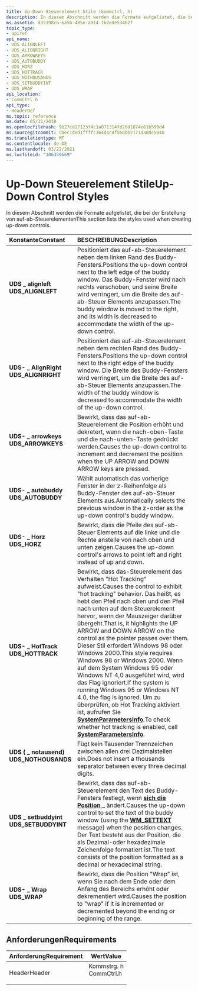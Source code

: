 ```yaml
---
title: Up-Down Steuerelement Stile (kommctrl. h)
description: In diesem Abschnitt werden die Formate aufgelistet, die bei der Erstellung von auf-ab-Steuerelementen
ms.assetid: d35198cb-6a5b-485e-a914-1b2ede53462f
topic_type:
- apiref
api_name:
- UDS_ALIGNLEFT
- UDS_ALIGNRIGHT
- UDS_ARROWKEYS
- UDS_AUTOBUDDY
- UDS_HORZ
- UDS_HOTTRACK
- UDS_NOTHOUSANDS
- UDS_SETBUDDYINT
- UDS_WRAP
api_location:
- CommCtrl.h
api_type:
- HeaderDef
ms.topic: reference
ms.date: 05/31/2018
ms.openlocfilehash: 9b27cd27123f4c1a071314fd20d1874e61b590d4
ms.sourcegitcommit: c8ec1ded1ffffc364d3c4f560bb2171da0dc5040
ms.translationtype: MT
ms.contentlocale: de-DE
ms.lasthandoff: 03/22/2021
ms.locfileid: "106359669"
---
```

# <a name="up-down-control-styles"></a><span data-ttu-id="5df0b-103">Up-Down Steuerelement Stile</span><span class="sxs-lookup"><span data-stu-id="5df0b-103">Up-Down Control Styles</span></span>

<span data-ttu-id="5df0b-104">In diesem Abschnitt werden die Formate aufgelistet, die bei der Erstellung von auf-ab-Steuerelementen</span><span class="sxs-lookup"><span data-stu-id="5df0b-104">This section lists the styles used when creating up-down controls.</span></span>



| <span data-ttu-id="5df0b-105">Konstante</span><span class="sxs-lookup"><span data-stu-id="5df0b-105">Constant</span></span>                                                                                                                                                            | <span data-ttu-id="5df0b-106">BESCHREIBUNG</span><span class="sxs-lookup"><span data-stu-id="5df0b-106">Description</span></span>                                                                                                                                                                                                                                                                                                                                                                                               |
|:--------------------------------------------------------------------------------------------------------------------------------------------------------------------|:----------------------------------------------------------------------------------------------------------------------------------------------------------------------------------------------------------------------------------------------------------------------------------------------------------------------------------------------------------------------------------------------------------|
| <span id="UDS_ALIGNLEFT"></span><span id="uds_alignleft"></span><dl> <span data-ttu-id="5df0b-107"><dt>**UDS \_ alignleft**</dt></span><span class="sxs-lookup"><span data-stu-id="5df0b-107"><dt>**UDS\_ALIGNLEFT**</dt></span></span> </dl>       | <span data-ttu-id="5df0b-108">Positioniert das auf-ab-Steuerelement neben dem linken Rand des Buddy-Fensters.</span><span class="sxs-lookup"><span data-stu-id="5df0b-108">Positions the up-down control next to the left edge of the buddy window.</span></span> <span data-ttu-id="5df0b-109">Das Buddy-Fenster wird nach rechts verschoben, und seine Breite wird verringert, um die Breite des auf-ab-Steuer Elements anzupassen.</span><span class="sxs-lookup"><span data-stu-id="5df0b-109">The buddy window is moved to the right, and its width is decreased to accommodate the width of the up-down control.</span></span><br/>                                                                                                                                                                                                   |
| <span id="UDS_ALIGNRIGHT"></span><span id="uds_alignright"></span><dl> <span data-ttu-id="5df0b-110"><dt>**UDS- \_ AlignRight**</dt></span><span class="sxs-lookup"><span data-stu-id="5df0b-110"><dt>**UDS\_ALIGNRIGHT**</dt></span></span> </dl>    | <span data-ttu-id="5df0b-111">Positioniert das auf-ab-Steuerelement neben dem rechten Rand des Buddy-Fensters.</span><span class="sxs-lookup"><span data-stu-id="5df0b-111">Positions the up-down control next to the right edge of the buddy window.</span></span> <span data-ttu-id="5df0b-112">Die Breite des Buddy-Fensters wird verringert, um die Breite des auf-ab-Steuer Elements anzupassen.</span><span class="sxs-lookup"><span data-stu-id="5df0b-112">The width of the buddy window is decreased to accommodate the width of the up-down control.</span></span><br/>                                                                                                                                                                                                                          |
| <span id="UDS_ARROWKEYS"></span><span id="uds_arrowkeys"></span><dl> <span data-ttu-id="5df0b-113"><dt>**UDS- \_ arrowkeys**</dt></span><span class="sxs-lookup"><span data-stu-id="5df0b-113"><dt>**UDS\_ARROWKEYS**</dt></span></span> </dl>       | <span data-ttu-id="5df0b-114">Bewirkt, dass das auf-ab-Steuerelement die Position erhöht und dekretert, wenn die nach-oben-Taste und die nach-unten-Taste gedrückt werden.</span><span class="sxs-lookup"><span data-stu-id="5df0b-114">Causes the up-down control to increment and decrement the position when the UP ARROW and DOWN ARROW keys are pressed.</span></span><br/>                                                                                                                                                                                                                                                                          |
| <span id="UDS_AUTOBUDDY"></span><span id="uds_autobuddy"></span><dl> <span data-ttu-id="5df0b-115"><dt>**UDS- \_ autobuddy**</dt></span><span class="sxs-lookup"><span data-stu-id="5df0b-115"><dt>**UDS\_AUTOBUDDY**</dt></span></span> </dl>       | <span data-ttu-id="5df0b-116">Wählt automatisch das vorherige Fenster in der z-Reihenfolge als Buddy-Fenster des auf-ab-Steuer Elements aus.</span><span class="sxs-lookup"><span data-stu-id="5df0b-116">Automatically selects the previous window in the z-order as the up-down control's buddy window.</span></span><br/>                                                                                                                                                                                                                                                                                                |
| <span id="UDS_HORZ"></span><span id="uds_horz"></span><dl> <span data-ttu-id="5df0b-117"><dt>**UDS- \_ Horz**</dt></span><span class="sxs-lookup"><span data-stu-id="5df0b-117"><dt>**UDS\_HORZ**</dt></span></span> </dl>                      | <span data-ttu-id="5df0b-118">Bewirkt, dass die Pfeile des auf-ab-Steuer Elements auf die linke und die Rechte anstelle von nach oben und unten zeigen.</span><span class="sxs-lookup"><span data-stu-id="5df0b-118">Causes the up-down control's arrows to point left and right instead of up and down.</span></span><br/>                                                                                                                                                                                                                                                                                                            |
| <span id="UDS_HOTTRACK"></span><span id="uds_hottrack"></span><dl> <span data-ttu-id="5df0b-119"><dt>**UDS- \_ HotTrack**</dt></span><span class="sxs-lookup"><span data-stu-id="5df0b-119"><dt>**UDS\_HOTTRACK**</dt></span></span> </dl>          | <span data-ttu-id="5df0b-120">Bewirkt, dass das-Steuerelement das Verhalten "Hot Tracking" aufweist.</span><span class="sxs-lookup"><span data-stu-id="5df0b-120">Causes the control to exhibit "hot tracking" behavior.</span></span> <span data-ttu-id="5df0b-121">Das heißt, es hebt den Pfeil nach oben und den Pfeil nach unten auf dem Steuerelement hervor, wenn der Mauszeiger darüber übergeht.</span><span class="sxs-lookup"><span data-stu-id="5df0b-121">That is, it highlights the UP ARROW and DOWN ARROW on the control as the pointer passes over them.</span></span> <span data-ttu-id="5df0b-122">Dieser Stil erfordert Windows 98 oder Windows 2000.</span><span class="sxs-lookup"><span data-stu-id="5df0b-122">This style requires Windows 98 or Windows 2000.</span></span> <span data-ttu-id="5df0b-123">Wenn auf dem System Windows 95 oder Windows NT 4,0 ausgeführt wird, wird das Flag ignoriert.</span><span class="sxs-lookup"><span data-stu-id="5df0b-123">If the system is running Windows 95 or Windows NT 4.0, the flag is ignored.</span></span> <span data-ttu-id="5df0b-124">Um zu überprüfen, ob Hot Tracking aktiviert ist, aufrufen Sie [**SystemParametersInfo**](/windows/desktop/api/winuser/nf-winuser-systemparametersinfoa).</span><span class="sxs-lookup"><span data-stu-id="5df0b-124">To check whether hot tracking is enabled, call [**SystemParametersInfo**](/windows/desktop/api/winuser/nf-winuser-systemparametersinfoa).</span></span> <br/> |
| <span id="UDS_NOTHOUSANDS"></span><span id="uds_nothousands"></span><dl> <span data-ttu-id="5df0b-125"><dt>**UDS ( \_ notausend)**</dt></span><span class="sxs-lookup"><span data-stu-id="5df0b-125"><dt>**UDS\_NOTHOUSANDS**</dt></span></span> </dl> | <span data-ttu-id="5df0b-126">Fügt kein Tausender Trennzeichen zwischen allen drei Dezimalstellen ein.</span><span class="sxs-lookup"><span data-stu-id="5df0b-126">Does not insert a thousands separator between every three decimal digits.</span></span> <br/>                                                                                                                                                                                                                                                                                                                     |
| <span id="UDS_SETBUDDYINT"></span><span id="uds_setbuddyint"></span><dl> <span data-ttu-id="5df0b-127"><dt>**UDS \_ setbuddyint**</dt></span><span class="sxs-lookup"><span data-stu-id="5df0b-127"><dt>**UDS\_SETBUDDYINT**</dt></span></span> </dl> | <span data-ttu-id="5df0b-128">Bewirkt, dass das auf-ab-Steuerelement den Text des Buddy-Fensters festlegt, wenn [**sich die Position \_**](/windows/desktop/winmsg/wm-settext) ändert.</span><span class="sxs-lookup"><span data-stu-id="5df0b-128">Causes the up-down control to set the text of the buddy window (using the [**WM\_SETTEXT**](/windows/desktop/winmsg/wm-settext) message) when the position changes.</span></span> <span data-ttu-id="5df0b-129">Der Text besteht aus der Position, die als Dezimal-oder hexadezimale Zeichenfolge formatiert ist.</span><span class="sxs-lookup"><span data-stu-id="5df0b-129">The text consists of the position formatted as a decimal or hexadecimal string.</span></span><br/>                                                                                                                                                             |
| <span id="UDS_WRAP"></span><span id="uds_wrap"></span><dl> <span data-ttu-id="5df0b-130"><dt>**UDS- \_ Wrap**</dt></span><span class="sxs-lookup"><span data-stu-id="5df0b-130"><dt>**UDS\_WRAP**</dt></span></span> </dl>                      | <span data-ttu-id="5df0b-131">Bewirkt, dass die Position "Wrap" ist, wenn Sie nach dem Ende oder dem Anfang des Bereichs erhöht oder dekrementiert wird.</span><span class="sxs-lookup"><span data-stu-id="5df0b-131">Causes the position to "wrap" if it is incremented or decremented beyond the ending or beginning of the range.</span></span><br/>                                                                                                                                                                                                                                                                                 |



## <a name="requirements"></a><span data-ttu-id="5df0b-132">Anforderungen</span><span class="sxs-lookup"><span data-stu-id="5df0b-132">Requirements</span></span>



| <span data-ttu-id="5df0b-133">Anforderung</span><span class="sxs-lookup"><span data-stu-id="5df0b-133">Requirement</span></span> | <span data-ttu-id="5df0b-134">Wert</span><span class="sxs-lookup"><span data-stu-id="5df0b-134">Value</span></span> |
|-------------------|---------------------------------------------------------------------------------------|
| <span data-ttu-id="5df0b-135">Header</span><span class="sxs-lookup"><span data-stu-id="5df0b-135">Header</span></span><br/> | <dl> <span data-ttu-id="5df0b-136"><dt>Kommstrg. h</dt></span><span class="sxs-lookup"><span data-stu-id="5df0b-136"><dt>CommCtrl.h</dt></span></span> </dl> |



 

